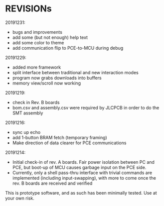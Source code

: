 # REVISIONs

20191231:
- bugs and improvements
- add some (but not enough) help text
- add some color to theme
- add communication flip to PCE-to-MCU during debug 

20191229:
- added more framework
- split interface between traditional and new interaction modes
- program now grabs downloads into buffers
- memory view/scroll now working

20191219:
- check in Rev. B boards
- bom.csv and assembly.csv were required by JLCPCB in order to do the SMT assembly

20191216:
- sync up echo
- add 1-button BRAM fetch (temporary framing)
- Make direction of data clearer for PCE communications

20191214:
- Initial check-in of rev. A boards.  Fair power isolation between PC and PCE, but
boot-up of MCU causes garbage input on the PCE side.
- Currently, only a shell pass-thru interface with trivial commands are implemented
(including input-swapping), with more to come once the rev. B boards are received
and verified

This is prototype software, and as such has been minimally tested.
Use at your own risk.
